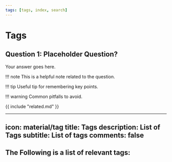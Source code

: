 ```yaml
---
tags: [tags, index, search]
---
```


# Tags

## Question 1: Placeholder Question?
Your answer goes here.

!!! note
    This is a helpful note related to the question.

!!! tip
    Useful tip for remembering key points.

!!! warning
    Common pitfalls to avoid.

{{ include "related.md" }}






---
icon: material/tag
title: Tags
description: List of Tags
subtitle: List of tags
comments: false
---

## The Following is a list of relevant tags:

<!-- material/tags -->
